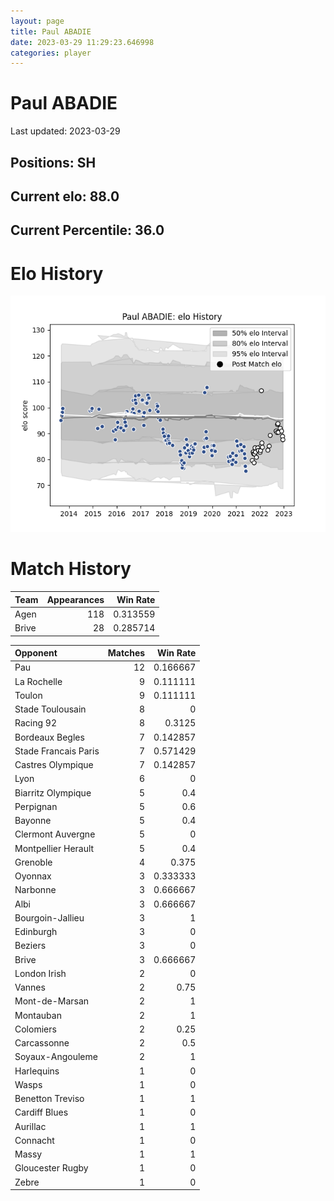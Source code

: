 ```yaml
---  
layout: page  
title: Paul ABADIE  
date: 2023-03-29 11:29:23.646998  
categories: player  
---
```

# Paul ABADIE


Last updated: 2023-03-29
## Positions: SH

## Current elo: 88.0

## Current Percentile: 36.0

# Elo History


![elo history](history_PaulABADIE.png)
# Match History


| Team   |   Appearances |   Win Rate |
|:-------|--------------:|-----------:|
| Agen   |           118 |   0.313559 |
| Brive  |            28 |   0.285714 |

| Opponent             |   Matches |   Win Rate |
|:---------------------|----------:|-----------:|
| Pau                  |        12 |   0.166667 |
| La Rochelle          |         9 |   0.111111 |
| Toulon               |         9 |   0.111111 |
| Stade Toulousain     |         8 |   0        |
| Racing 92            |         8 |   0.3125   |
| Bordeaux Begles      |         7 |   0.142857 |
| Stade Francais Paris |         7 |   0.571429 |
| Castres Olympique    |         7 |   0.142857 |
| Lyon                 |         6 |   0        |
| Biarritz Olympique   |         5 |   0.4      |
| Perpignan            |         5 |   0.6      |
| Bayonne              |         5 |   0.4      |
| Clermont Auvergne    |         5 |   0        |
| Montpellier Herault  |         5 |   0.4      |
| Grenoble             |         4 |   0.375    |
| Oyonnax              |         3 |   0.333333 |
| Narbonne             |         3 |   0.666667 |
| Albi                 |         3 |   0.666667 |
| Bourgoin-Jallieu     |         3 |   1        |
| Edinburgh            |         3 |   0        |
| Beziers              |         3 |   0        |
| Brive                |         3 |   0.666667 |
| London Irish         |         2 |   0        |
| Vannes               |         2 |   0.75     |
| Mont-de-Marsan       |         2 |   1        |
| Montauban            |         2 |   1        |
| Colomiers            |         2 |   0.25     |
| Carcassonne          |         2 |   0.5      |
| Soyaux-Angouleme     |         2 |   1        |
| Harlequins           |         1 |   0        |
| Wasps                |         1 |   0        |
| Benetton Treviso     |         1 |   1        |
| Cardiff Blues        |         1 |   0        |
| Aurillac             |         1 |   1        |
| Connacht             |         1 |   0        |
| Massy                |         1 |   1        |
| Gloucester Rugby     |         1 |   0        |
| Zebre                |         1 |   0        |